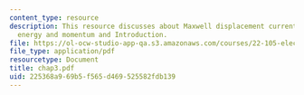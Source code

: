 ```yaml
---
content_type: resource
description: This resource discusses about Maxwell displacement current, field dynamics,
  energy and momentum and Introduction.
file: https://ol-ocw-studio-app-qa.s3.amazonaws.com/courses/22-105-electromagnetic-interactions-fall-2005/225368a969b5f565d469525582fdb139_chap3.pdf
file_type: application/pdf
resourcetype: Document
title: chap3.pdf
uid: 225368a9-69b5-f565-d469-525582fdb139
---
```

